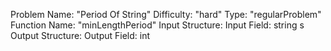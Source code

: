 Problem Name: "Period Of String"
Difficulty: "hard"
Type: "regularProblem"
Function Name: "minLengthPeriod"
Input Structure:
Input Field: string s
Output Structure:
Output Field: int
